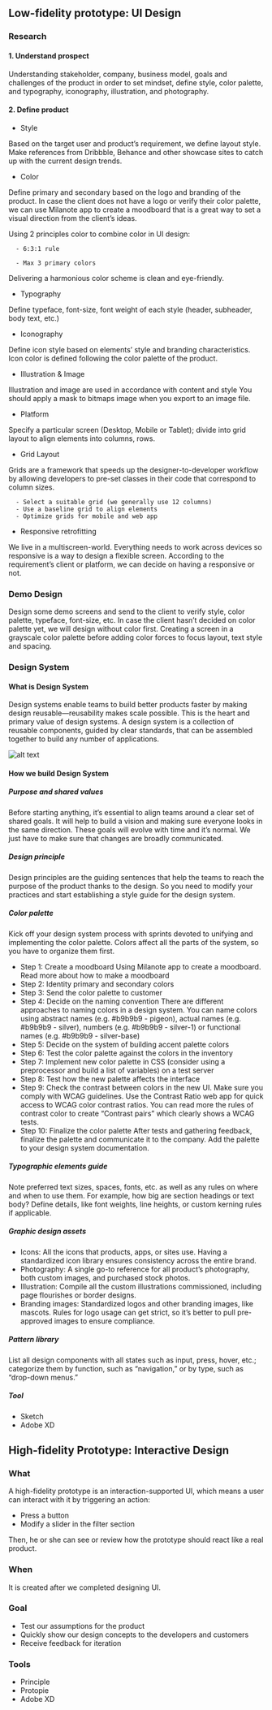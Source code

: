 ## Low-fidelity prototype: UI Design
### Research
#### 1. Understand prospect
Understanding stakeholder, company, business model, goals and challenges of the product in order to set mindset, define style, color palette, and typography, iconography, illustration, and photography.
#### 2. Define product
* Style

Based on the target user and product’s requirement, we define layout style. Make references from Dribbble, Behance and other showcase sites to catch up with the current design trends.
* Color

Define primary and secondary based on the logo and branding of the product. In case the client does not have a logo or verify their color palette, we can use Milanote app to create a moodboard that is a great way to set a visual direction from the client’s ideas.

Using 2 principles color to combine color in UI design:

      - 6:3:1 rule

      - Max 3 primary colors

Delivering a harmonious color scheme is clean and eye-friendly.

* Typography

Define typeface, font-size, font weight of each style (header, subheader, body text, etc.)

* Iconography

Define icon style based on elements’ style and branding characteristics. Icon color is defined following the color palette of the product.

* Illustration & Image

Illustration and image are used in accordance with content and style
You should apply a mask to bitmaps image when you export to an image file.

* Platform

Specify a particular screen (Desktop, Mobile or Tablet); divide into grid layout to align elements into columns, rows.

* Grid Layout

Grids are a framework that speeds up the designer-to-developer workflow by allowing developers to pre-set classes in their code that correspond to column sizes.

      - Select a suitable grid (we generally use 12 columns)
      - Use a baseline grid to align elements
      - Optimize grids for mobile and web app

* Responsive retrofitting

We live in a multiscreen-world. Everything needs to work across devices so responsive is a way to design a flexible screen. According to the requirement’s client or platform, we can decide on having a responsive or not.

### Demo Design
Design some demo screens and send to the client to verify style, color palette, typeface, font-size, etc. In case the client hasn’t decided on color palette yet, we will design without color first. Creating a screen in a grayscale color palette before adding color forces to focus layout, text style and spacing.
### Design System
#### What is Design System
Design systems enable teams to build better products faster by making design reusable—reusability makes scale possible. This is the heart and primary value of design systems. A design system is a collection of reusable components, guided by clear standards, that can be assembled together to build any number of applications.

![alt text](https://res.cloudinary.com/css-tricks/image/upload/c_scale,w_800,f_auto,q_auto/v1498084743/UXPin1_jkrrmb.png "Design System")

#### How we build Design System
##### Purpose and shared values
Before starting anything, it’s essential to align teams around a clear set of shared goals. It will help to build a vision and making sure everyone looks in the same direction. These goals will evolve with time and it’s normal. We just have to make sure that changes are broadly communicated.
##### Design principle
Design principles are the guiding sentences that help the teams to reach the purpose of the product thanks to the design. So you need to modify your practices and start establishing a style guide for the design system.
##### Color palette
Kick off your design system process with sprints devoted to unifying and implementing the color palette. Colors affect all the parts of the system, so you have to organize them first.

* Step 1: Create a moodboard
Using Milanote app to create a moodboard. Read more about how to make a moodboard
* Step 2: Identity primary and secondary colors
* Step 3: Send the color palette to customer
* Step 4: Decide on the naming convention
There are different approaches to naming colors in a design system. You can name colors using abstract names (e.g. #b9b9b9 - pigeon), actual names (e.g. #b9b9b9 - silver), numbers (e.g. #b9b9b9 - silver-1) or functional names (e.g. #b9b9b9 - silver-base)
* Step 5: Decide on the system of building accent palette colors
* Step 6: Test the color palette against the colors in the inventory
* Step 7: Implement new color palette in CSS (consider using a preprocessor and build a list of variables) on a test server
* Step 8: Test how the new palette affects the interface
* Step 9: Check the contrast between colors in the new UI. Make sure you comply with WCAG guidelines. 
Use the Contrast Ratio web app for quick access to WCAG color contrast ratios. You can read more the rules of contrast color to create “Contrast pairs” which clearly shows a WCAG tests.
* Step 10: Finalize the color palette
After tests and gathering feedback, finalize the palette and communicate it to the company. Add the palette to your design system documentation.

##### Typographic elements guide
Note preferred text sizes, spaces, fonts, etc. as well as any rules on where and when to use them. For example, how big are section headings or text body? Define details, like font weights, line heights, or custom kerning rules if applicable.

##### Graphic design assets
* Icons: All the icons that products, apps, or sites use. Having a standardized icon library ensures consistency across the entire brand.
* Photography: A single go-to reference for all product’s photography, both custom images, and purchased stock photos.
* Illustration: Compile all the custom illustrations commissioned, including page flourishes or border designs.
* Branding images: Standardized logos and other branding images, like mascots. Rules for logo usage can get strict, so it’s better to pull pre-approved images to ensure compliance.

##### Pattern library
List all design components with all states such as input, press, hover, etc.; categorize them by function, such as “navigation,” or by type, such as “drop-down menus.”

##### Tool
* Sketch
* Adobe XD

## High-fidelity Prototype: Interactive Design
### What
A high-fidelity prototype is an interaction-supported UI, which means a user can interact with it by triggering an action:
* Press a button
* Modify a slider in the filter section

Then, he or she can see or review how the prototype should react like a real product.
### When
It is created after we completed designing UI.
### Goal
* Test our assumptions for the product
* Quickly show our design concepts to the developers and customers
* Receive feedback for iteration
### Tools
* Principle
* Protopie
* Adobe XD

